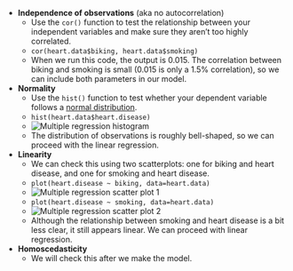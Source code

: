 - **Independence of observations** (aka no autocorrelation)
	- Use the `cor()` function to test the relationship between your independent variables and make sure they aren’t too highly correlated.
	- `cor(heart.data$biking, heart.data$smoking)`
	- When we run this code, the output is 0.015. The correlation between biking and smoking is small (0.015 is only a 1.5% correlation), so we can include both parameters in our model.
- **Normality**
	- Use the `hist()` function to test whether your dependent variable follows a [normal distribution](https://www.scribbr.com/statistics/normal-distribution/).
	- `hist(heart.data$heart.disease)`
	- ![Multiple regression histogram](https://cdn.scribbr.com/wp-content/uploads//2020/02/multiple-regression-histogram.png)
	- The distribution of observations is roughly bell-shaped, so we can proceed with the linear regression.
- **Linearity**
	- We can check this using two scatterplots: one for biking and heart disease, and one for smoking and heart disease.
	- `plot(heart.disease ~ biking, data=heart.data)`
	- ![Multiple regression scatter plot 1](https://cdn.scribbr.com/wp-content/uploads//2020/02/multiple-regression-scatter-plot-1-1.png)
	- `plot(heart.disease ~ smoking, data=heart.data)`
	- ![Multiple regression scatter plot 2](https://cdn.scribbr.com/wp-content/uploads//2020/02/multiple-regression-scatter-plot-2-1.png)
	- Although the relationship between smoking and heart disease is a bit less clear, it still appears linear. We can proceed with linear regression.
- **Homoscedasticity**
	- We will check this after we make the model.
